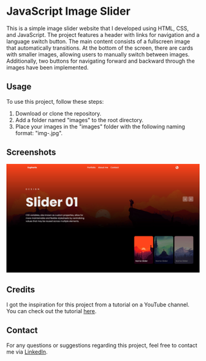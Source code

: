 # JavaScript Image Slider

This is a simple image slider website that I developed using HTML, CSS, and JavaScript. The project features a header with links for navigation and a language switch button. The main content consists of a fullscreen image that automatically transitions. At the bottom of the screen, there are cards with smaller images, allowing users to manually switch between images. Additionally, two buttons for navigating forward and backward through the images have been implemented.

## Usage

To use this project, follow these steps:

1. Download or clone the repository.
2. Add a folder named "images" to the root directory.
3. Place your images in the "images" folder with the following naming format: "img-<number>.jpg".

## Screenshots

![Image Slider](./screenshots/slider.jpg)

## Credits

I got the inspiration for this project from a tutorial on a YouTube channel. You can check out the tutorial [here](https://www.youtube.com/watch?v=iBcjzaOvE94).

## Contact

For any questions or suggestions regarding this project, feel free to contact me via [LinkedIn](https://www.linkedin.com/in/bohdan-rudenko-b5726928a/).
